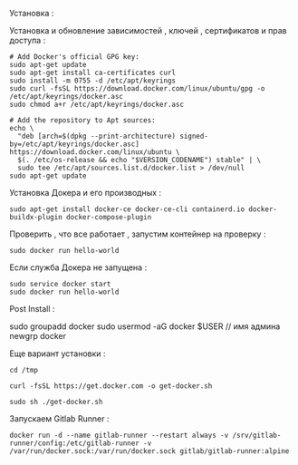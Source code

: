 Установка : 

Установка и обновление зависимостей , ключей , сертификатов и прав доступа : 

```
# Add Docker's official GPG key:
sudo apt-get update
sudo apt-get install ca-certificates curl
sudo install -m 0755 -d /etc/apt/keyrings
sudo curl -fsSL https://download.docker.com/linux/ubuntu/gpg -o /etc/apt/keyrings/docker.asc
sudo chmod a+r /etc/apt/keyrings/docker.asc

# Add the repository to Apt sources:
echo \
  "deb [arch=$(dpkg --print-architecture) signed-by=/etc/apt/keyrings/docker.asc] https://download.docker.com/linux/ubuntu \
  $(. /etc/os-release && echo "$VERSION_CODENAME") stable" | \
  sudo tee /etc/apt/sources.list.d/docker.list > /dev/null
sudo apt-get update
```

Установка Докера и его производных : 

```
sudo apt-get install docker-ce docker-ce-cli containerd.io docker-buildx-plugin docker-compose-plugin
```

Проверить , что все работает , запустим контейнер на проверку : 
```
sudo docker run hello-world
```

Если служба Докера не запущена :
```
sudo service docker start
sudo docker run hello-world
```



Post Install : 

sudo groupadd docker
sudo usermod -aG docker $USER // имя админа
newgrp docker


Еще вариант установки :

```
cd /tmp
```

```
curl -fsSL https://get.docker.com -o get-docker.sh
```

```
sudo sh ./get-docker.sh
```

Запускаем Gitlab Runner : 

```
docker run -d --name gitlab-runner --restart always -v /srv/gitlab-runner/config:/etc/gitlab-runner -v /var/run/docker.sock:/var/run/docker.sock gitlab/gitlab-runner:alpine
```

